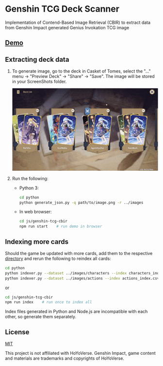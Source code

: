 # Genshin TCG Deck Scanner

Implementation of Contend-Based Image Retrieval (CBIR) to extract data from Genshin Impact generated Genius Invokation TCG image

## [Demo](https://jogerj.github.io/genshin-tcg-cbir/)

## Extracting deck data

1. To generate image, go to the deck in Casket of Tomes, select the "..." menu -> "Preview Deck" -> "Share" -> "Save". The image will be stored in your ScreenShots folder.
   
   ![Share Deck](images/share-deck.gif)

1. Run the following:
   - Python 3:

     ```sh
     cd python
     python generate_json.py -q path/to/image.png -r ../images
     ```

   - In web browser:

     ```sh
     cd js/genshin-tcg-cbir
     npm run start    # run demo in browser
     ```


## Indexing more cards

Should the game be updated with more cards, add them to the respective [directory](images) and rerun the following to reindex all cards:

```sh
cd python
python indexer.py --dataset ../images/characters --index characters_index.csv
python indexer.py --dataset ../images/actions --index actions_index.csv
```
or
```sh
cd js/genshin-tcg-cbir
npm run index    # run once to index all
```

Index files generated in Python and Node.js are incompatible with each other, so generate them separately.

## License

[MIT](LICENSE)

This project is not affiliated with HoYoVerse. Genshin Impact, game content and materials are trademarks and copyrights of HoYoVerse.
